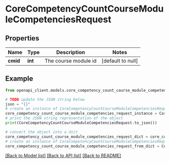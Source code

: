 # CoreCompetencyCountCourseModuleCompetenciesRequest


## Properties

Name | Type | Description | Notes
------------ | ------------- | ------------- | -------------
**cmid** | **int** | The course module id | [default to null]

## Example

```python
from openapi_client.models.core_competency_count_course_module_competencies_request import CoreCompetencyCountCourseModuleCompetenciesRequest

# TODO update the JSON string below
json = "{}"
# create an instance of CoreCompetencyCountCourseModuleCompetenciesRequest from a JSON string
core_competency_count_course_module_competencies_request_instance = CoreCompetencyCountCourseModuleCompetenciesRequest.from_json(json)
# print the JSON string representation of the object
print(CoreCompetencyCountCourseModuleCompetenciesRequest.to_json())

# convert the object into a dict
core_competency_count_course_module_competencies_request_dict = core_competency_count_course_module_competencies_request_instance.to_dict()
# create an instance of CoreCompetencyCountCourseModuleCompetenciesRequest from a dict
core_competency_count_course_module_competencies_request_from_dict = CoreCompetencyCountCourseModuleCompetenciesRequest.from_dict(core_competency_count_course_module_competencies_request_dict)
```
[[Back to Model list]](../README.md#documentation-for-models) [[Back to API list]](../README.md#documentation-for-api-endpoints) [[Back to README]](../README.md)


